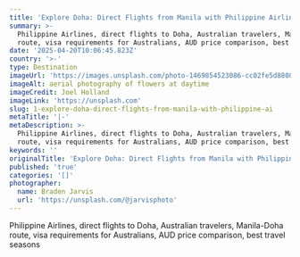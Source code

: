 ```yaml
---
title: 'Explore Doha: Direct Flights from Manila with Philippine Airlines'
summary: >-
  Philippine Airlines, direct flights to Doha, Australian travelers, Manila-Doha
  route, visa requirements for Australians, AUD price comparison, best tr...
date: '2025-04-20T10:06:45.823Z'
country: '>-'
type: Destination
imageUrl: 'https://images.unsplash.com/photo-1469854523086-cc02fe5d8800'
imageAlt: aerial photography of flowers at daytime
imageCredit: Joel Holland
imageLink: 'https://unsplash.com'
slug: 1-explore-doha-direct-flights-from-manila-with-philippine-ai
metaTitle: '|-'
metaDescription: >-
  Philippine Airlines, direct flights to Doha, Australian travelers, Manila-Doha
  route, visa requirements for Australians, AUD price comparison, best tr...
keywords: ''
originalTitle: 'Explore Doha: Direct Flights from Manila with Philippine Airlines'
published: 'true'
categories: '[]'
photographer:
  name: Braden Jarvis
  url: 'https://unsplash.com/@jarvisphoto'
---
```







Philippine Airlines, direct flights to Doha, Australian travelers, Manila-Doha route, visa requirements for Australians, AUD price comparison, best travel seasons
